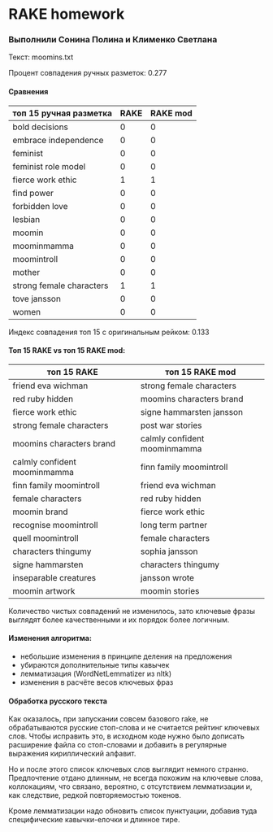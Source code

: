 # RAKE homework
### Выполнили Сонина Полина и Клименко Светлана

Текст: moomins.txt

Процент совпадения ручных разметок: 0.277


#### Сравнения

топ 15 ручная разметка | RAKE | RAKE mod
---------------------- | ---- | --------
bold decisions | 0 | 0
embrace independence | 0 | 0
feminist | 0 | 0
feminist role model | 0 | 0
fierce work ethic | 1 | 1
find power | 0 | 0
forbidden love | 0 | 0
lesbian | 0 | 0
moomin | 0 | 0
moominmamma | 0 | 0
moomintroll | 0 | 0
mother | 0 | 0
strong female characters | 1 | 1
tove jansson | 0 | 0
women | 0 | 0

Индекс совпадения топ 15 с оригинальным рейком: 0.133

#### Топ 15 RAKE vs топ 15 RAKE mod:

топ 15 RAKE | топ 15 RAKE mod
----------- | ---------------
friend eva wichman | strong female characters
red ruby hidden | moomins characters brand
fierce work ethic | signe hammarsten jansson
strong female characters | post war stories
moomins characters brand | calmly confident moominmamma
calmly confident moominmamma | finn family moomintroll
finn family moomintroll | friend eva wichman
female characters | red ruby hidden
moomin brand | fierce work ethic
recognise moomintroll | long term partner
quell moomintroll | female characters
characters thingumy | sophia jansson
signe hammarsten | characters thingumy
inseparable creatures | jansson wrote
moomin artwork | moomin stories

Количество чистых совпадений не изменилось, зато ключевые фразы выглядят более качественными и их порядок более логичным.


#### Изменения алгоритма:
- небольшие изменения в принципе деления на предложения
- убираются дополнительные типы кавычек
- лемматизация (WordNetLemmatizer из nltk)
- изменения в расчёте весов ключевых фраз

#### Обработка русского текста

Как оказалось, при запускании совсем базового rake, не обрабатываются русские стоп-слова и не считается рейтинг ключевых слов. 
Чтобы исправить это, в исходном коде нужно было дописать расширение файла со стоп-словами и добавить в регулярные выражения кириллический алфавит. 

Но и после этого список ключевых слов выглядит немного странно. Предпочтение отдано длинным, не всегда похожим на ключевые слова, коллокациям, что связано, вероятно, с отсутствием лемматизации и, как следствие, редкой повторяемостью токенов. 

Кроме лемматизации надо обновить список пунктуации, добавив туда специфические кавычки-елочки и длинное тире.
